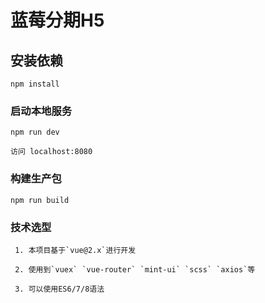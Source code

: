 # 蓝莓分期H5

## 安装依赖
```
npm install
```
### 启动本地服务
```
npm run dev
```
`访问 localhost:8080`
### 构建生产包
```
npm run build
```
### 技术选型
```
 1. 本项目基于`vue@2.x`进行开发
 
 2. 使用到`vuex` `vue-router` `mint-ui` `scss` `axios`等
 
 3. 可以使用ES6/7/8语法

